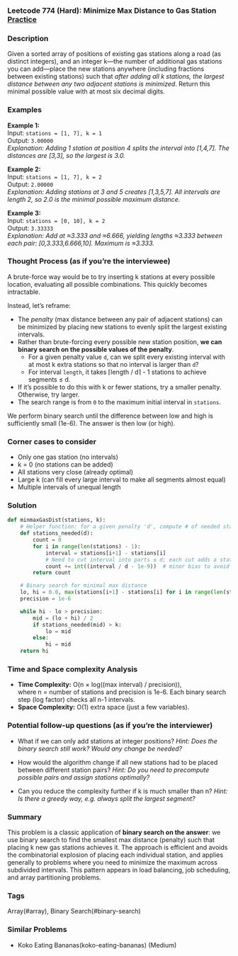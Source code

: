 ### Leetcode 774 (Hard): Minimize Max Distance to Gas Station [Practice](https://leetcode.com/problems/minimize-max-distance-to-gas-station)

### Description  
Given a sorted array of positions of existing gas stations along a road (as distinct integers), and an integer k—the number of additional gas stations you can add—place the new stations anywhere (including fractions between existing stations) such that *after adding all k stations, the largest distance between any two adjacent stations is minimized*. Return this minimal possible value with at most six decimal digits.

### Examples  

**Example 1:**  
Input: `stations = [1, 7], k = 1`  
Output: `3.00000`  
*Explanation: Adding 1 station at position 4 splits the interval into [1,4,7]. The distances are [3,3], so the largest is 3.0.*

**Example 2:**  
Input: `stations = [1, 7], k = 2`  
Output: `2.00000`  
*Explanation: Adding stations at 3 and 5 creates [1,3,5,7]. All intervals are length 2, so 2.0 is the minimal possible maximum distance.*

**Example 3:**  
Input: `stations = [0, 10], k = 2`  
Output: `3.33333`  
*Explanation: Add at ≈3.333 and ≈6.666, yielding lengths ≈3.333 between each pair: [0,3.333,6.666,10]. Maximum is ≈3.333.*

### Thought Process (as if you’re the interviewee)  
A brute-force way would be to try inserting k stations at every possible location, evaluating all possible combinations. This quickly becomes intractable.

Instead, let’s reframe:  
- The *penalty* (max distance between any pair of adjacent stations) can be minimized by placing new stations to evenly split the largest existing intervals.
- Rather than brute-forcing every possible new station position, **we can binary search on the possible values of the penalty**.
    - For a given penalty value `d`, can we split every existing interval with at most k extra stations so that no interval is larger than `d`?
    - For interval `length`, it takes ⌈length / d⌉ - 1 stations to achieve segments ≤ d.
- If it’s possible to do this with k or fewer stations, try a smaller penalty. Otherwise, try larger.
- The search range is from `0` to the maximum initial interval in `stations`.

We perform binary search until the difference between low and high is sufficiently small (1e-6). The answer is then low (or high).

### Corner cases to consider  
- Only one gas station (no intervals)
- k = 0 (no stations can be added)
- All stations very close (already optimal)
- Large k (can fill every large interval to make all segments almost equal)
- Multiple intervals of unequal length

### Solution

```python
def minmaxGasDist(stations, k):
    # Helper function: for a given penalty 'd', compute # of needed stations
    def stations_needed(d):
        count = 0
        for i in range(len(stations) - 1):
            interval = stations[i+1] - stations[i]
            # Need to cut interval into parts ≤ d; each cut adds a station
            count += int((interval / d - 1e-9))  # minor bias to avoid floating error
        return count

    # Binary search for minimal max distance
    lo, hi = 0.0, max(stations[i+1] - stations[i] for i in range(len(stations)-1))
    precision = 1e-6

    while hi - lo > precision:
        mid = (lo + hi) / 2
        if stations_needed(mid) > k:
            lo = mid
        else:
            hi = mid
    return hi
```

### Time and Space complexity Analysis  

- **Time Complexity:** O(n × log((max interval) / precision)),  
  where n = number of stations and precision is 1e-6. Each binary search step (log factor) checks all n-1 intervals.
- **Space Complexity:** O(1) extra space (just a few variables).

### Potential follow-up questions (as if you’re the interviewer)  

- What if we can only add stations at integer positions?
  *Hint: Does the binary search still work? Would any change be needed?*

- How would the algorithm change if all new stations had to be placed between different station pairs?
  *Hint: Do you need to precompute possible pairs and assign stations optimally?*

- Can you reduce the complexity further if k is much smaller than n?
  *Hint: Is there a greedy way, e.g. always split the largest segment?*

### Summary  
This problem is a classic application of **binary search on the answer**: we use binary search to find the smallest max distance (penalty) such that placing k new gas stations achieves it. The approach is efficient and avoids the combinatorial explosion of placing each individual station, and applies generally to problems where you need to minimize the maximum across subdivided intervals. This pattern appears in load balancing, job scheduling, and array partitioning problems.

### Tags
Array(#array), Binary Search(#binary-search)

### Similar Problems
- Koko Eating Bananas(koko-eating-bananas) (Medium)